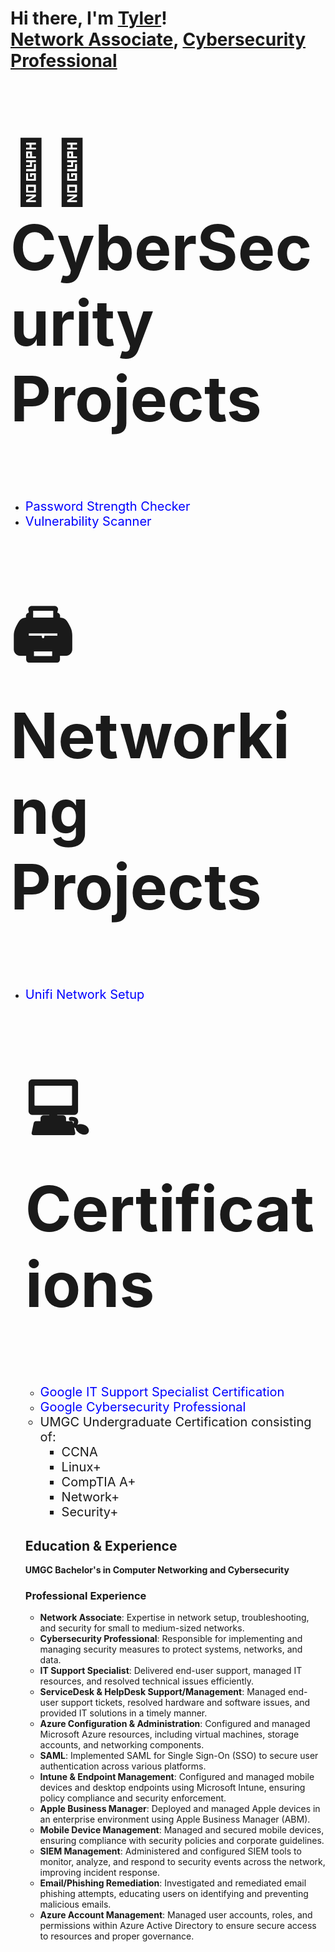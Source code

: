 <h1>
  Hi there, I'm <a href="https://github.com/cannoy13">Tyler</a>! <br />
  <a href="https://www.linkedin.com/in/Tyler-Cannoy-6a3068165?utm_source=share&utm_campaign=share_via&utm_content=profile&utm_medium=ios_app/">Network Associate</a>, 
  <a href="https://www.linkedin.com/in/Tyler-Cannoy-6a3068165?utm_source=share&utm_campaign=share_via&utm_content=profile&utm_medium=ios_app/">Cybersecurity Professional</a>
</h1>


<h2>
  <p style="font-size:100px;">
    👨‍💻 CyberSecurity Projects
  </p>
</h2>
<ul>
  <li>
    <a href="https://github.com/Cannoy13/PasswordStrengthChecker" style="font-size:20px; text-decoration:none; color:blue;">
       Password Strength Checker
    </a>
  </li>
  <li>
    <a href="https://github.com/Cannoy13/Vulnerability_Scanner" style="font-size:20px; text-decoration:none; color:blue;">
       Vulnerability Scanner
    </a>
  </li>
</ul>

<h2>
  <p style="font-size:100px;">
    🖨️ Networking Projects
  </p>
</h2>
<ul>
  <li>
    <a href="https://github.com/Cannoy13/HomeNetworkSetupUnifi" style="font-size:20px; text-decoration:none; color:blue;">
       Unifi Network Setup
    </a>
  </li>


<h2>
  <p style="font-size:100px">
    &#128187; Certifications
  </p>
</h2>
<ul>
  <li>
    <a href="https://www.coursera.org/account/accomplishments/professional-cert/FX2S2FG8G27C" 
       style="font-size:20px; text-decoration:none; color:blue;">
       Google IT Support Specialist Certification
    </a>
  </li>
  <li>
    <a href="https://www.coursera.org/account/accomplishments/professional-cert/85HAYZ25387N" 
       style="font-size:20px; text-decoration:none; color:blue;">
       Google Cybersecurity Professional
    </a>
  </li>
  <li style="font-size:20px;">
    UMGC Undergraduate Certification consisting of:
    <ul>
      <li>CCNA</li>
      <li>Linux+</li>
      <li>CompTIA A+</li>
      <li>Network+</li>
      <li>Security+</li>
    </ul>
  </li>
</ul>

<h2>Education & Experience</h2>
<p><strong>UMGC Bachelor's in Computer Networking and Cybersecurity</strong></p>

### **Professional Experience**

- **Network Associate**: Expertise in network setup, troubleshooting, and security for small to medium-sized networks.
- **Cybersecurity Professional**: Responsible for implementing and managing security measures to protect systems, networks, and data.
- **IT Support Specialist**: Delivered end-user support, managed IT resources, and resolved technical issues efficiently.
- **ServiceDesk & HelpDesk Support/Management**: Managed end-user support tickets, resolved hardware and software issues, and provided IT solutions in a timely manner.
- **Azure Configuration & Administration**: Configured and managed Microsoft Azure resources, including virtual machines, storage accounts, and networking components.
- **SAML**: Implemented SAML for Single Sign-On (SSO) to secure user authentication across various platforms.
- **Intune & Endpoint Management**: Configured and managed mobile devices and desktop endpoints using Microsoft Intune, ensuring policy compliance and security enforcement.
- **Apple Business Manager**: Deployed and managed Apple devices in an enterprise environment using Apple Business Manager (ABM).
- **Mobile Device Management**: Managed and secured mobile devices, ensuring compliance with security policies and corporate guidelines.
- **SIEM Management**: Administered and configured SIEM tools to monitor, analyze, and respond to security events across the network, improving incident response.
- **Email/Phishing Remediation**: Investigated and remediated email phishing attempts, educating users on identifying and preventing malicious emails.
- **Azure Account Management**: Managed user accounts, roles, and permissions within Azure Active Directory to ensure secure access to resources and proper governance.




